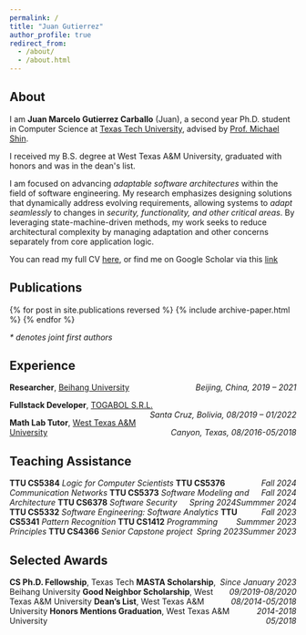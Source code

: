 ```yaml
---
permalink: /
title: "Juan Gutierrez"
author_profile: true
redirect_from: 
  - /about/
  - /about.html
---
```


## About

I am **Juan Marcelo Gutierrez Carballo** (Juan), a second year Ph.D. student in Computer Science at [Texas Tech University](https://www.ttu.edu/), advised by [Prof. Michael Shin](https://www.depts.ttu.edu/cs/faculty/michael_eonsuk_shin/index.php).

I received my B.S. degree at West Texas A&M University, graduated with honors and was in the dean's list.

I am focused on advancing *adaptable software architectures* within the field of software engineering. My research emphasizes designing solutions that dynamically address evolving requirements, allowing systems to *adapt seamlessly* to changes in *security, functionality, and other critical areas*. By leveraging state-machine-driven methods, my work seeks to reduce architectural complexity by managing adaptation and other concerns separately from core application logic.

You can read my full CV [here](), or find me on Google Scholar via this [link]() 


## Publications

{% for post in site.publications reversed %}
  {% include archive-paper.html %}
{% endfor %}

<i>* denotes  joint first authors</i>


## Experience

**Researcher**, [Beihang University](https://ev.buaa.edu.cn/) <i style="float:right;text-align:right;">Beijing, China, 2019 – 2021</i>

**Fullstack Developer**, [TOGABOL S.R.L.](https://togabolsrl.bol/) <i style="float:right;text-align:right;">Santa Cruz, Bolivia, 08/2019 – 01/2022</i>

**Math Lab Tutor**, [West Texas A&M University](https://www.wtamu.edu/) <i style="float:right;text-align:right;">Canyon, Texas, 08/2016-05/2018</i>


## Teaching Assistance

**TTU CS5384** _Logic for Computer Scientists_ <i style="float:right;text-align:right;">Fall 2024</i>
**TTU CS5376** _Communication Networks_ <i style="float:right;text-align:right;">Fall 2024</i>
**TTU CS5373** _Software Modeling and Architecture_ <i style="float:right;text-align:right;">Summmer 2024</i>
**TTU CS6378** _Software Security_ <i style="float:right;text-align:right;">Spring 2024</i>
**TTU CS5332** _Software Engineering: Software Analytics_ <i style="float:right;text-align:right;">Fall 2023</i>
**TTU CS5341** _Pattern Recognition_ <i style="float:right;text-align:right;">Summmer 2023</i>
**TTU CS1412** _Programming Principles_ <i style="float:right;text-align:right;">Summer 2023</i>
**TTU CS4366** _Senior Capstone project_ <i style="float:right;text-align:right;">Spring 2023</i>


## Selected Awards

**CS Ph.D. Fellowship**, Texas Tech	<i style="float:right;text-align:right;">Since January 2023</i>
**MASTA Scholarship**, Beihang University	<i style="float:right;text-align:right;">09/2019-08/2020</i>
**Good Neighbor Scholarship**, West Texas A&M University	<i style="float:right;text-align:right;">08/2014-05/2018</i>
**Dean’s List**, West Texas A&M University	<i style="float:right;text-align:right;">2014-2018</i>
**Honors Mentions Graduation**, West Texas A&M University	<i style="float:right;text-align:right;">05/2018
</i>

